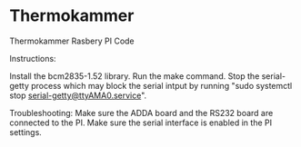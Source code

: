 # Thermokammer

Thermokammer Rasbery PI Code


Instructions:

Install the bcm2835-1.52 library.
Run the make command. 
Stop the serial-getty process which may block the serial intput by running  "sudo systemctl stop serial-getty@ttyAMA0.service".


Troubleshooting:
Make sure the ADDA board and the RS232 board are connected to the PI.
Make sure the serial interface is enabled in the PI settings.
